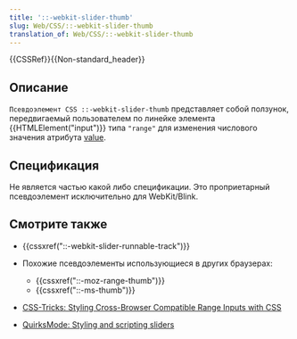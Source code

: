 ```yaml
---
title: '::-webkit-slider-thumb'
slug: Web/CSS/::-webkit-slider-thumb
translation_of: Web/CSS/::-webkit-slider-thumb
---
```


{{CSSRef}}{{Non-standard_header}}

## Описание

`Псевдоэлемент CSS ::-webkit-slider-thumb` представляет собой ползунок, передвигаемый пользователем по линейке элемента {{HTMLElement("input")}} типа `"range"` для изменения числового значения атрибута [value](en-US/docs/Web/HTML/Element/input#attr-value).

## Спецификация

Не является частью какой либо спецификации. Это проприетарный псевдоэлемент исключительно для WebKit/Blink.

## Смотрите также

- {{cssxref("::-webkit-slider-runnable-track")}}
- Похожие псевдоэлементы использующиеся в других браузерах:

  - {{cssxref("::-moz-range-thumb")}}
  - {{cssxref("::-ms-thumb")}}

- [CSS-Tricks: Styling Cross-Browser Compatible Range Inputs with CSS](https://css-tricks.com/styling-cross-browser-compatible-range-inputs-css/)
- [QuirksMode: Styling and scripting sliders](http://www.quirksmode.org/blog/archives/2015/11/styling_and_scr.html)
